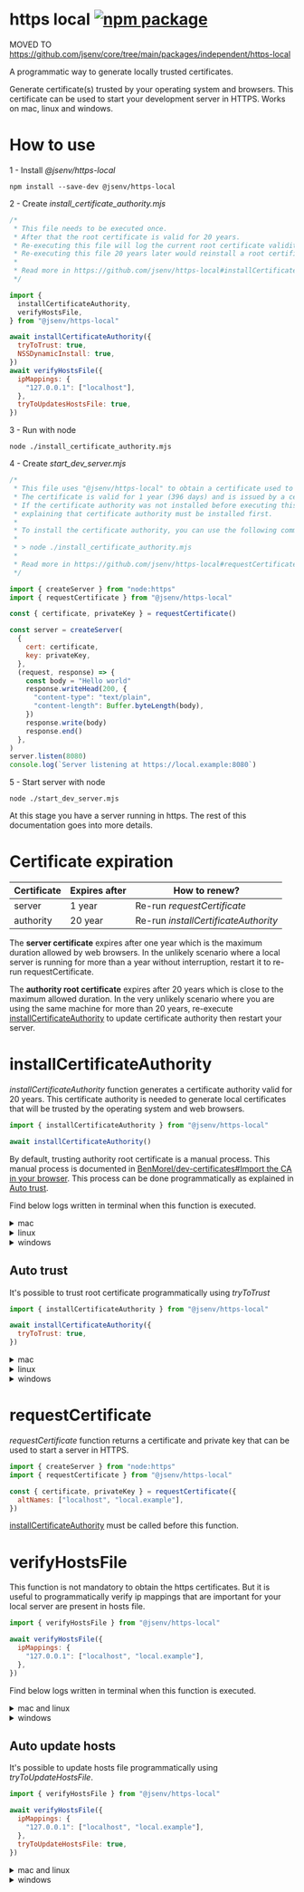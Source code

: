 # https local [![npm package](https://img.shields.io/npm/v/@jsenv/https-local.svg?logo=npm&label=package)](https://www.npmjs.com/package/@jsenv/https-local)

MOVED TO https://github.com/jsenv/core/tree/main/packages/independent/https-local

A programmatic way to generate locally trusted certificates.

Generate certificate(s) trusted by your operating system and browsers.
This certificate can be used to start your development server in HTTPS.
Works on mac, linux and windows.

# How to use

1 - Install _@jsenv/https-local_

```console
npm install --save-dev @jsenv/https-local
```

2 - Create _install_certificate_authority.mjs_

```js
/*
 * This file needs to be executed once.
 * After that the root certificate is valid for 20 years.
 * Re-executing this file will log the current root certificate validity and trust status.
 * Re-executing this file 20 years later would reinstall a root certificate and re-trust it.
 *
 * Read more in https://github.com/jsenv/https-local#installCertificateAuthority
 */

import {
  installCertificateAuthority,
  verifyHostsFile,
} from "@jsenv/https-local"

await installCertificateAuthority({
  tryToTrust: true,
  NSSDynamicInstall: true,
})
await verifyHostsFile({
  ipMappings: {
    "127.0.0.1": ["localhost"],
  },
  tryToUpdatesHostsFile: true,
})
```

3 - Run with node

```console
node ./install_certificate_authority.mjs
```

4 - Create _start_dev_server.mjs_

```js
/*
 * This file uses "@jsenv/https-local" to obtain a certificate used to start a server in https.
 * The certificate is valid for 1 year (396 days) and is issued by a certificate authority trusted on this machine.
 * If the certificate authority was not installed before executing this file, an error is thrown
 * explaining that certificate authority must be installed first.
 *
 * To install the certificate authority, you can use the following command
 *
 * > node ./install_certificate_authority.mjs
 *
 * Read more in https://github.com/jsenv/https-local#requestCertificate
 */

import { createServer } from "node:https"
import { requestCertificate } from "@jsenv/https-local"

const { certificate, privateKey } = requestCertificate()

const server = createServer(
  {
    cert: certificate,
    key: privateKey,
  },
  (request, response) => {
    const body = "Hello world"
    response.writeHead(200, {
      "content-type": "text/plain",
      "content-length": Buffer.byteLength(body),
    })
    response.write(body)
    response.end()
  },
)
server.listen(8080)
console.log(`Server listening at https://local.example:8080`)
```

5 - Start server with node

```console
node ./start_dev_server.mjs
```

At this stage you have a server running in https.
The rest of this documentation goes into more details.

# Certificate expiration

| Certificate | Expires after | How to renew?                        |
| ----------- | ------------- | ------------------------------------ |
| server      | 1 year        | Re-run _requestCertificate_          |
| authority   | 20 year       | Re-run _installCertificateAuthority_ |

The **server certificate** expires after one year which is the maximum duration allowed by web browsers.
In the unlikely scenario where a local server is running for more than a year without interruption, restart it to re-run requestCertificate.

The **authority root certificate** expires after 20 years which is close to the maximum allowed duration.
In the very unlikely scenario where you are using the same machine for more than 20 years, re-execute [installCertificateAuthority](#installCertificateAuthority) to update certificate authority then restart your server.

# installCertificateAuthority

_installCertificateAuthority_ function generates a certificate authority valid for 20 years.
This certificate authority is needed to generate local certificates that will be trusted by the operating system and web browsers.

```js
import { installCertificateAuthority } from "@jsenv/https-local"

await installCertificateAuthority()
```

By default, trusting authority root certificate is a manual process. This manual process is documented in [BenMorel/dev-certificates#Import the CA in your browser](https://github.com/BenMorel/dev-certificates/tree/c10cd68945da772f31815b7a36721ddf848ff3a3#import-the-ca-in-your-browser). This process can be done programmatically as explained in [Auto trust](#Auto-trust).

Find below logs written in terminal when this function is executed.

<details>
  <summary>mac</summary>

```console
> node ./install_certificate_authority.mjs

ℹ authority root certificate not found in filesystem
Generating authority root certificate with a validity of 20 years...
✔ authority root certificate written at /Users/dmail/https_local/http_local_root_certificate.crt
ℹ You should add root certificate to mac keychain
ℹ You should add root certificate to firefox
```

_second execution logs_

```console
> node ./install_certificate_authority.mjs

✔ authority root certificate found in filesystem
Checking certificate validity...
✔ certificate still valid for 19 years
Detect if certificate attributes have changed...
✔ certificate attributes are the same
Check if certificate is in mac keychain...
ℹ certificate not found in mac keychain
Check if certificate is in firefox...
ℹ certificate not found in firefox
```

</details>

<details>
  <summary>linux</summary>

```console
> node ./install_certificate_authority.mjs

ℹ authority root certificate not found in filesystem
Generating authority root certificate with a validity of 20 years...
✔ authority root certificate written at /home/dmail/.config/https_local/https_local_root_certificate.crt
ℹ You should add certificate to linux
ℹ You should add certificate to chrome
ℹ You should add certificate to firefox
```

_second execution logs_

```console
> node ./install_certificate_authority.mjs

✔ authority root certificate found in filesystem
Checking certificate validity...
✔ certificate still valid for 19 years
Detect if certificate attributes have changed...
✔ certificate attributes are the same
Check if certificate is in linux...
ℹ certificate in linux is outdated
Check if certificate is in chrome...
ℹ certificate not found in chrome
Check if certificate is in firefox...
ℹ certificate not found in firefox
```

</details>

<details>
  <summary>windows</summary>

```console
> node ./install_certificate_authority.mjs

ℹ authority root certificate not found in filesystem
Generating authority root certificate with a validity of 20 years...
✔ authority root certificate written at C:\Users\Dmail\AppData\Local\https_local\https_local_root_certificate.crt
ℹ You should add certificate to windows
ℹ You should add certificate to firefox
```

_second execution logs_

```console
> node ./install_certificate_authority.mjs

✔ authority root certificate found in filesystem
Checking certificate validity...
✔ certificate still valid for 19 years
Detect if certificate attributes have changed...
✔ certificate attributes are the same
Check if certificate is trusted by windows...
ℹ certificate is not trusted by windows
Check if certificate is trusted by firefox...
ℹ unable to detect if certificate is trusted by firefox (not implemented on windows)
```

</details>

## Auto trust

It's possible to trust root certificate programmatically using _tryToTrust_

```js
import { installCertificateAuthority } from "@jsenv/https-local"

await installCertificateAuthority({
  tryToTrust: true,
})
```

<details>
  <summary>mac</summary>

```console
> node ./install_certificate_authority.mjs

ℹ authority root certificate not found in filesystem
Generating authority root certificate with a validity of 20 years...
✔ authority root certificate written at /Users/dmail/https_local/https_local_root_certificate.crt
Adding certificate to mac keychain...
❯ sudo security add-trusted-cert -d -r trustRoot -k /Library/Keychains/System.keychain "/Users/dmail/https_local/https_local_root_certificate.crt"
Password:
✔ certificate added to mac keychain
Adding certificate to firefox...
✔ certificate added to Firefox
```

_second execution logs_

```console
> node ./install_certificate_authority.mjs

✔ authority root certificate found in filesystem
Checking certificate validity...
✔ certificate still valid for 19 years
Detect if certificate attributes have changed...
✔ certificate attributes are the same
Check if certificate is in mac keychain...
✔ certificate found in mac keychain
Check if certificate is in Firefox...
✔ certificate found in Firefox
```

</details>

<details>
  <summary>linux</summary>

```console
> node ./install_certificate_authority.mjs

✔ authority root certificate found in filesystem
Checking certificate validity...
✔ certificate still valid for 19 years
Detect if certificate attributes have changed...
✔ certificate attributes are the same
Check if certificate is in linux...
ℹ certificate not in linux
Adding certificate to linux...
❯ sudo /bin/cp -f "/home/dmail/.config/https_local/https_local_root_certificate.crt" /usr/local/share/ca-certificates/https_local_root_certificate.crt
[sudo] Password for dmail :
❯ sudo update-ca-certificates
✔ certificate added to linux
Check if certificate is in chrome...
ℹ certificate not found in chrome
Adding certificate to chrome...
✔ certificate added to chrome
Check if certificate is in firefox...
ℹ certificate not found in firefox
Adding certificate to firefox...
✔ certificate added to firefox
```

_second execution logs_

```console
> node ./install_certificate_authority.mjs

✔ authority root certificate found in filesystem
Checking certificate validity...
✔ certificate still valid for 19 years
Detect if certificate attributes have changed...
✔ certificate attributes are the same
Check if certificate is in linux...
✔ certificate found in linux
Check if certificate is in chrome...
✔ certificate found in chrome
Check if certificate is in firefox...
✔ certificate found in firefox
```

</details>

<details>
  <summary>windows</summary>

```console
> node ./install_certificate_authority.mjs

✔ authority root certificate found in filesystem
Checking certificate validity...
✔ certificate still valid for 19 years
Detect if certificate attributes have changed...
✔ certificate attributes are the same
Check if certificate is trusted by windows...
ℹ certificate not trusted by windows
Adding certificate to windows...
❯ certutil -addstore -user root C:\Users\Dmail\AppData\Local\https_local\https_local_root_certificate.crt
✔ certificate added to windows
Check if certificate is trusted by firefox...
ℹ unable to detect if certificate is trusted by firefox (not implemented on windows)
```

_second execution logs_

```console
> node ./install_certificate_authority.mjs

✔ authority root certificate found in filesystem
Checking certificate validity...
✔ certificate still valid for 19 years
Detect if certificate attributes have changed...
✔ certificate attributes are the same
Check if certificate is trusted by windows...
✔ certificate trusted by windows
Check if certificate is trusted by firefox...
ℹ unable to detect if certificate is trusted by firefox (not implemented on windows)
```

</details>

# requestCertificate

_requestCertificate_ function returns a certificate and private key that can be used to start a server in HTTPS.

```js
import { createServer } from "node:https"
import { requestCertificate } from "@jsenv/https-local"

const { certificate, privateKey } = requestCertificate({
  altNames: ["localhost", "local.example"],
})
```

[installCertificateAuthority](#installCertificateAuthority) must be called before this function.

# verifyHostsFile

This function is not mandatory to obtain the https certificates.
But it is useful to programmatically verify ip mappings that are important for your local server are present in hosts file.

```js
import { verifyHostsFile } from "@jsenv/https-local"

await verifyHostsFile({
  ipMappings: {
    "127.0.0.1": ["localhost", "local.example"],
  },
})
```

Find below logs written in terminal when this function is executed.

<details>
  <summary>mac and linux</summary>

```console
> node ./verify_hosts.mjs

Check hosts file content...
⚠ 1 mapping is missing in hosts file
--- hosts file path ---
/etc/hosts
--- line(s) to add ---
127.0.0.1 localhost local.example
```

</details>

<details>
  <summary>windows</summary>

```console
> node ./verify_hosts.mjs

Check hosts file content...
⚠ 1 mapping is missing in hosts file
--- hosts file path ---
C:\\Windows\\System32\\Drivers\\etc\\hosts
--- line(s) to add ---
127.0.0.1 localhost local.example
```

</details>

## Auto update hosts

It's possible to update hosts file programmatically using _tryToUpdateHostsFile_.

```js
import { verifyHostsFile } from "@jsenv/https-local"

await verifyHostsFile({
  ipMappings: {
    "127.0.0.1": ["localhost", "local.example"],
  },
  tryToUpdateHostsFile: true,
})
```

<details>
  <summary>mac and linux</summary>

```console
Check hosts file content...
ℹ 1 mapping is missing in hosts file
Adding 1 mapping(s) in hosts file...
❯ echo "127.0.0.1 local.example" | sudo tee -a /etc/hosts
Password:
✔ mappings added to hosts file
```

_Second execution logs_

```console
> node ./verify_hosts.mjs

Check hosts file content...
✔ all ip mappings found in hosts file
```

</details>

<details>
  <summary>windows</summary>

```console
Check hosts file content...
ℹ 1 mapping is missing in hosts file
Adding 1 mapping(s) in hosts file...
❯ (echo 127.0.0.1 local.example) >> C:\\Windows\\System32\\Drivers\\etc\\hosts
Password:
✔ mappings added to hosts file
```

_Second execution logs_

```console
> node ./verify_hosts.mjs

Check hosts file content...
✔ all ip mappings found in hosts file
```

</details>

